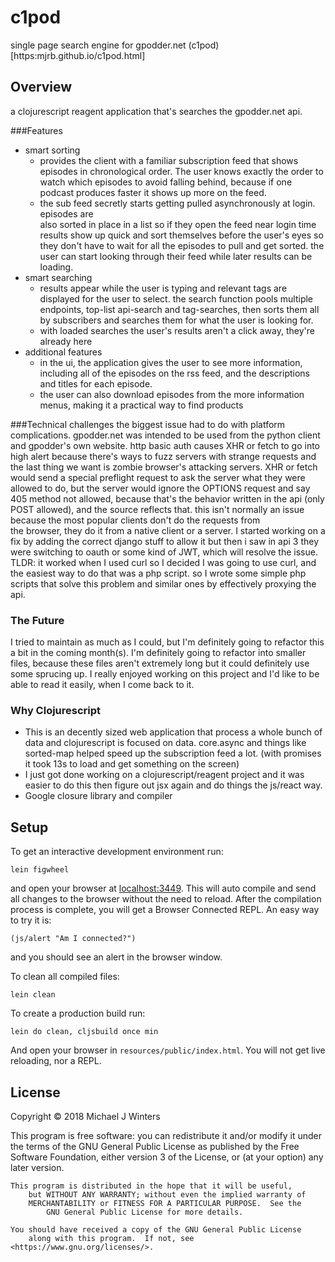 # c1pod

single page search engine for gpodder.net (c1pod)[https:mjrb.github.io/c1pod.html]

## Overview

a clojurescript reagent application that's searches the gpodder.net api.

###Features
- smart sorting
  + provides the client with a familiar subscription feed that shows episodes in
    chronological order. The user knows exactly the order to watch which episodes
    to avoid falling behind, because if one podcast produces faster it shows
    up more on the feed.
  + the sub feed secretly starts getting pulled asynchronously at login. episodes are  
    also sorted in place in a list so if they open the feed near login time
    results show up quick and sort themselves before the user's eyes so they don't have to
    wait for all the episodes to pull and get sorted. the user can start looking through
    their feed while later results can be loading.
- smart searching
  + results appear while the user is typing and relevant tags are displayed for the
    user to select. the search function pools multiple endpoints, top-list api-search
    and tag-searches, then sorts them all by subscribers and searches them
    for what the user is looking for.
  + with loaded searches the user's results aren't a click away,
    they're already here
- additional features
  + in the ui, the application gives the user to see more information, including all
    of the episodes on the rss feed, and the descriptions and titles for each episode.
  + the user can also download episodes from the more information menus, making it
    a practical way to find products
</salespitch>

###Technical challenges
the biggest issue had to do with platform complications. gpodder.net was intended to be
used from the python client and gpodder's own website. http basic auth causes
XHR or fetch to go into high alert because there's ways to fuzz servers with strange
requests and the last thing we want is zombie browser's attacking servers. XHR or fetch
would send a special preflight request to ask the server what they were allowed to do,
but the server would ignore the OPTIONS request and say 405 method not allowed, because
that's the behavior written in the api (only POST allowed), and the source reflects that.
this isn't normally an issue because the most popular clients don't do the requests from  
the browser, they do it from a native client or a server. I started working on a fix
by adding the correct django stuff to allow it but then i saw in api 3 they were switching 
to oauth or some kind of JWT, which will resolve the issue.
TLDR: it worked when I used curl so I decided I was going to use curl, and the easiest
way to do that was a php script. so I wrote some simple php scripts that solve this
problem and similar ones by effectively proxying the api.

### The Future
I tried to maintain as much as I could, but I'm definitely going to refactor this a bit
in the coming month(s). I'm definitely going to refactor into smaller files, because
these files aren't extremely long but it could definitely use some sprucing up. I really
enjoyed working on this project and I'd like to be able to read it easily, when I come
back to it.

### Why Clojurescript
- This is an decently sized web application that process a whole bunch of data
  and clojurescript is focused on data. core.async and things like sorted-map
  helped speed up the subscription feed a lot. (with promises it took 13s to load and
  get something on the screen)
- I just got done working on a clojurescript/reagent project and it was easier to do this
  then figure out jsx again and do things the js/react way.
- Google closure library and compiler

## Setup

To get an interactive development environment run:

    lein figwheel

and open your browser at [localhost:3449](http://localhost:3449/).
This will auto compile and send all changes to the browser without the
need to reload. After the compilation process is complete, you will
get a Browser Connected REPL. An easy way to try it is:

    (js/alert "Am I connected?")

and you should see an alert in the browser window.

To clean all compiled files:

    lein clean

To create a production build run:

    lein do clean, cljsbuild once min

And open your browser in `resources/public/index.html`. You will not
get live reloading, nor a REPL. 

## License

Copyright © 2018 Michael J Winters

 This program is free software: you can redistribute it and/or modify
     it under the terms of the GNU General Public License as published by
         the Free Software Foundation, either version 3 of the License, or
	     (at your option) any later version.

    This program is distributed in the hope that it will be useful,
        but WITHOUT ANY WARRANTY; without even the implied warranty of
	    MERCHANTABILITY or FITNESS FOR A PARTICULAR PURPOSE.  See the
	        GNU General Public License for more details.

    You should have received a copy of the GNU General Public License
        along with this program.  If not, see <https://www.gnu.org/licenses/>.
